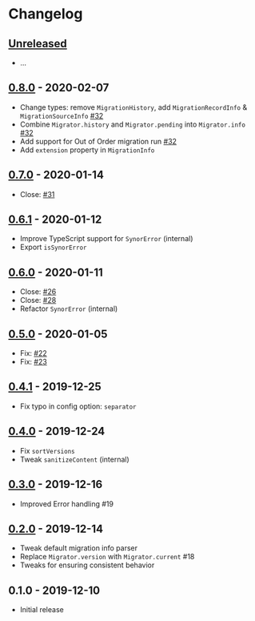 # Changelog

## [Unreleased]

- ...

## [0.8.0] - 2020-02-07

- Change types: remove `MigrationHistory`, add `MigrationRecordInfo` & `MigrationSourceInfo` [#32](https://github.com/Synor/core/issues/32)
- Combine `Migrator.history` and `Migrator.pending` into `Migrator.info` [#32](https://github.com/Synor/core/issues/32)
- Add support for Out of Order migration run [#32](https://github.com/Synor/core/issues/32)
- Add `extension` property in `MigrationInfo`

## [0.7.0] - 2020-01-14

- Close: [#31](https://github.com/Synor/core/issues/31)

## [0.6.1] - 2020-01-12

- Improve TypeScript support for `SynorError` (internal)
- Export `isSynorError`

## [0.6.0] - 2020-01-11

- Close: [#26](https://github.com/Synor/core/issues/26)
- Close: [#28](https://github.com/Synor/core/issues/28)
- Refactor `SynorError` (internal)

## [0.5.0] - 2020-01-05

- Fix: [#22](https://github.com/Synor/core/issues/22)
- Fix: [#23](https://github.com/Synor/core/issues/23)

## [0.4.1] - 2019-12-25

- Fix typo in config option: `separator`

## [0.4.0] - 2019-12-24

- Fix `sortVersions`
- Tweak `sanitizeContent` (internal)

## [0.3.0] - 2019-12-16

- Improved Error handling #19

## [0.2.0] - 2019-12-14

- Tweak default migration info parser
- Replace `Migrator.version` with `Migrator.current` #18
- Tweaks for ensuring consistent behavior

## 0.1.0 - 2019-12-10

- Initial release

[unreleased]: https://github.com/Synor/core/compare/0.8.0...HEAD
[0.8.0]: https://github.com/Synor/core/compare/0.7.0...0.8.0
[0.7.0]: https://github.com/Synor/core/compare/0.6.1...0.7.0
[0.6.1]: https://github.com/Synor/core/compare/0.6.0...0.6.1
[0.6.0]: https://github.com/Synor/core/compare/0.5.0...0.6.0
[0.5.0]: https://github.com/Synor/core/compare/0.4.1...0.5.0
[0.4.1]: https://github.com/Synor/core/compare/0.4.0...0.4.1
[0.4.0]: https://github.com/Synor/core/compare/0.3.0...0.4.0
[0.3.0]: https://github.com/Synor/core/compare/0.2.0...0.3.0
[0.2.0]: https://github.com/Synor/core/compare/0.1.0...0.2.0
